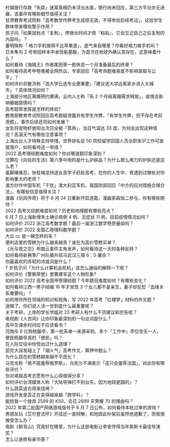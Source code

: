 村镇银行存款「失踪」迷案真相仍未浮出水面，银行尚未回应，第三方平台亦无进展，该事件有哪些细节值得关注？  
甘肃教育考试院称「高考数学作弊考生成绩无效，不得参加后续考试」，这给学生群体带来哪些警示作用？  
孩子问「如果鼠标点『复制』，停很长时间才按『粘贴』，它会忘记自己之前复制的内容吗」？  
董明珠称「 格力手机做得不比苹果差」，底气来自哪里？你看好格力做手机吗？  
日本隼鸟 2 号带回样本中发现氨基酸，为首次在地球外确认其存在，这意味着什么？  
如何看待《海贼王》作者尾田荣一郎休息一个月准备最后的终章？  
如何看待高考甲卷难被全网热议，专家回应「高考命题难易度不影响录取与公平」？  
如何评价俞敏洪称「选大学比选专业更重要」「建议选大学远离家乡进入大城市」？具体情况如何？  
上海部分地区离婚预约爆满，业内人士称「系 2 个月结离婚需求释放」，疫情会影响婚姻感情吗？  
高考超常发挥是怎样的体验?  
教育部教育考试院回应高考题疑泄露并有学生作弊，「有学生作弊，但不存在考前泄题」，事件后续还将如何发展？  
女生将宠物虾放阳台次日全被「蒸熟」，当日气温达 33 度，为何会出现这种情况？高温天气有哪些注意事项？  
上海出台人才特殊支持举措，世界排名前 50 院校留学回国人员全职来沪工作可直接落户，如何看待这一举措？  
2022 高考理综题难度如何？你对哪道题印象深刻？  
沈腾在《向往的生活》第六季中用的是什么护肤品？为什么那么用力的护肤还是这么老？  
虽脚痛难忍，张桂梅坚持送女高学子赶赴高考，在你的人生中，曾遇到过哪些对你影响重大的老师？  
澳方炒作中国军机「干扰」澳大利亚军机，我国防部回应「中方的应对措施合理合法」，有哪些信息值得关注？  
漫画《剑风传奇》将于 6 月 24 日重新开启连载，漫画家森恒二参与，你有哪些期待？  
2022 高考文综题难度如何？历史和地理题有哪些亮点？  
6 月 7 日上海新增本土确诊病例 4 例、无症状 11 例，目前疫情情况如何？  
如何评价 2022 浙江高考数学题？最后一届浙江数学卷质量如何？  
如何评价 2022 全国乙卷理科数学题？  
大众 cc 是一辆怎样的车？  
便利店里的雪糕为什么越来越贵？谁在为高价雪糕买单？  
《光与夜之恋》布朗云事件主角发声，如何看待这一天的各种反转？  
如何看待新赛季广州队被升班马武汉三镇 6：0 屠杀？  
你最喜欢的苏轼的诗或词是什么？  
7 岁孩子问「为什么计算机会死机」该怎么通俗的解释一下呢？  
如何评价《警察荣誉》里曹建军这个人物形象?  
如何评价 2022 高考全国甲卷理综题？今年题目难度如何？有哪些变化？  
如何看待江西一男子结婚 16 年才发现 3 个女儿都不是亲生，妻子却反怼「血缘关系重要吗」？  
如何用你所在领域的知识和视角，写 2022 年高考「红楼梦」材料的作文题？  
迷糊了，你们说人活一世到底什么最重要呢？  
关于考研，上岸的学长学姐对 23 考研人有什么干货建议和忠告呢？  
电视剧《人世间》让你印象最深刻的一句台词是什么？  
高中生课余时间应不应该看书？  
河南斥 6 亿购核酸亭，第一批系单一来源采购，多个「工作中」亭位空无一人，便民核酸亭真的「便民」吗？  
在人际交往中你悟出过什么道理？  
逛完大润发碰上了「烟火气」高考作文，算押中题么？  
为什么现在的雪糕越来越不平民化？  
马克龙称「绝不能羞辱俄罗斯」，乌克兰不满表示「这只会羞辱法国」，对此你有哪些评价？  
你对填报高考志愿有什么心得值得分享？  
如何评价台湾媒体人称「大陆导弹打不到台东，因为地球是圆的」？  
什么蔬菜适合用来烧烤？  
游戏开发是否正在变得越来越「跨学科」？  
能给我一个放弃 2599 的 K50，去花 2699 买荣耀 70 的理由吗？  
2022 年第二批国产网络游戏版号于 6 月 7 日公布，如何看待本批过审的游戏？  
男朋友玩《艾尔登法环》开挂还一直辩解，和他因此吵架后虽然他道歉了，但我很难受怎么办？  
电影《断背山》究竟好在哪里，为什么这部电影让李安夺得当年奥斯卡最佳导演奖？  
怎么让装修有豪华感？  
